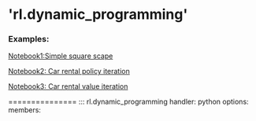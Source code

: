 'rl.dynamic_programming'
===============
### Examples:

[Notebook1:Simple square scape](https://github.com/rpazuki/reinforcement_learning_tutorial/blob/main/notebooks/DP_01_simple_square_scape.ipynb)

[Notebook2: Car rental policy iteration](https://github.com/rpazuki/reinforcement_learning_tutorial/blob/main/notebooks/DP_02_policy_iter_car_rental.ipynb)

[Notebook3: Car rental value iteration](https://github.com/rpazuki/reinforcement_learning_tutorial/blob/main/notebooks/DP_02_value_iter_car_rental.ipynb)

===============
::: rl.dynamic_programming
    handler: python
    options:        
        members:
            